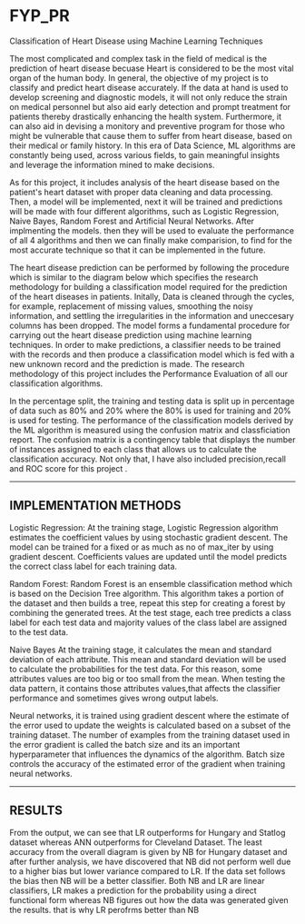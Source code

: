 # FYP_PR
Classification of Heart Disease using Machine Learning Techniques


  The most complicated and complex task in the field of medical is the prediction of heart disease becuase Heart is considered to be the most vital organ of the human body. In general, the objective of my project is to classify and predict heart disease accurately. If the data at hand is used to develop screening and diagnostic models, it will not only reduce the strain on medical personnel but also aid early detection and prompt treatment for patients thereby drastically enhancing the health system. Furthermore, it can also aid in devising a monitory and preventive program for those who might be vulnerable that cause them to suffer from heart disease, based on their medical or family history. In this era of Data Science, ML algorithms are constantly being used, across various fields, to gain meaningful insights and leverage the information mined to make decisions.

  As for this project, it includes analysis of the heart disease based on the patient's heart dataset with proper data cleaning and data processing. Then, a model will be implemented, next it will be trained and predictions will be made with four different algorithms, such as Logistic Regression, Naive Bayes, Random Forest and Artificial Neural Networks. After implmenting the models. then they will be  used to evaluate the performance of all 4 algorithms and then we can finally make comparision, to find for the most accurate technique so that it can be implemented in the future. 

  The heart disease prediction can be performed by following the procedure which is similar to the diagram below which specifies the research methodology for building a classification model required for the prediction of the heart diseases in patients. Initally, Data is cleaned through the cycles, for example, replacement of missing values, smoothing the noisy information, and settling the irregularities in the information and uneccesary columns has been dropped. The model forms a fundamental procedure for carrying out the heart disease prediction using machine learning techniques. In order to make predictions, a classifier needs to be trained with the records and then produce a classification model which is fed with a new unknown record and the prediction is made. The research methodology of this project  includes the Performance Evaluation of all  our classification algorithms.

  In the percentage split, the training and testing data is split up in percentage of data such as 80% and 20% where the 80% is used for training and 20% is used for testing. The performance of the classification models derived by the ML algorithm is measured using the confusion matrix and classficiation report. The confusion matrix is a contingency table that displays the number of instances assigned to each class that  allows us to calculate the classification accuracy. Not only that, I have also included precision,recall and ROC score for this project .
  
  
-------------------------------------
IMPLEMENTATION METHODS
-------------------------------------
Logistic Regression: At the training stage, Logistic Regression algorithm estimates the coefficient values by using stochastic gradient descent. The model can be trained for a fixed or as much as no of max_iter by using gradient descent. Coefficients values are updated until the model predicts the correct class label for each training data. 

Random Forest: Random Forest is an ensemble classification method which is based on the Decision Tree algorithm. This algorithm takes a portion of the dataset and then builds a tree,
repeat this step for creating a forest by combining the generated trees. At the test stage, each tree predicts a class label for each test data and majority values of the class label are assigned to the test data.  

Naive Bayes At the training stage, it calculates the mean and standard deviation of each attribute. This mean and standard deviation will be used to calculate the probabilities for the test data. For this reason, some attributes values are too big or too small from the mean. When testing the data pattern, it contains those attributes values,that affects the classifier performance and sometimes gives wrong output labels.

Neural networks, it is trained using gradient descent where the estimate of the error used to update the weights is calculated based on a subset of the training dataset. The number of examples from the training dataset used in the error gradient is called the batch size and its an important hyperparameter that influences the dynamics of the algorithm. Batch size controls the accuracy of the estimated error of the gradient when training neural networks.


------------------------------
RESULTS
------------------------------
From the output, we can see that LR outperforms for Hungary and Statlog dataset whereas ANN outperforms for Cleveland Dataset. The least accuracy from the overall diagram is given by NB for Hungary dataset and after further analysis, we have discovered that NB did not perform well due to a higher bias but lower variance compared to LR. If the data set follows the bias then NB will be a better classifier. Both NB and LR are linear classifiers, LR makes a prediction for the probability using a direct functional form whereas NB figures out how the data was generated given the results. that is why LR perofrms better than NB
 


